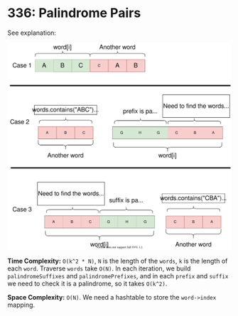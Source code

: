 # 336: Palindrome Pairs
See explanation:

![chart](LC336.svg)

**Time Complexity:** `O(k^2 * N)`, `N` is the length of the `words`, `k` is the length of each `word`. Traverse `words` take `O(N)`. In each iteration, we build `palindromeSuffixes` and `palindromePrefixes`, and in each `prefix` and `suffix` we need to check it is a palindrome, so it takes `O(k^2)`.

**Space Complexity:** `O(N)`. We need a hashtable to store the `word->index` mapping.